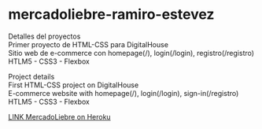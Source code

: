 # mercadoliebre-ramiro-estevez


Detalles del proyectos  
    Primer proyecto de HTML-CSS para DigitalHouse  
    Sitio web de e-commerce con homepage(/), login(/login), registro(/registro)  
    HTLM5 - CSS3 - Flexbox  


Project details  
    First HTML-CSS project on DigitalHouse  
    E-commerce website with homepage(/), login(/login), sign-in(/registro)  
    HTLM5 - CSS3 - Flexbox  


[LINK MercadoLiebre on Heroku](https://mercadoliebre-ramiro-estevez.herokuapp.com/ "MercadoLiebre")
